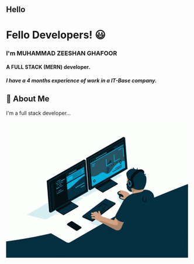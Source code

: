 ## Hello 
# Fello Developers!  😃
### I'm MUHAMMAD ZEESHAN GHAFOOR
#### A FULL STACK (MERN) developer.
##### I have a 4 months experience of work in a IT-Base company.


## 🚀 About Me
I'm a full stack developer...


![Logo](./coding.gif)

